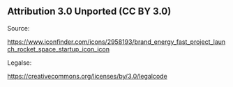## Attribution 3.0 Unported (CC BY 3.0)

Source:

https://www.iconfinder.com/icons/2958193/brand_energy_fast_project_launch_rocket_space_startup_icon_icon

Legalse:

https://creativecommons.org/licenses/by/3.0/legalcode

